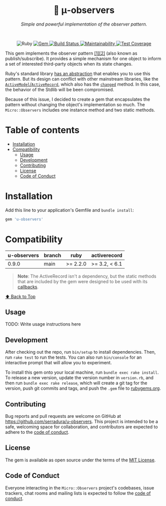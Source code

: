 <p align="center">
  <h1 align="center">👀 μ-observers</h1>
  <p align="center"><i>Simple and powerful implementation of the observer pattern.</i></p>
  <br>
</p>

<p align="center">
  <img src="https://img.shields.io/badge/ruby->%3D%202.2.0-ruby.svg?colorA=99004d&colorB=cc0066" alt="Ruby">

  <a href="https://rubygems.org/gems/u-observers">
    <img alt="Gem" src="https://img.shields.io/gem/v/u-observers.svg?style=flat-square">
  </a>

  <a href="https://travis-ci.com/serradura/u-observers">
    <img alt="Build Status" src="https://travis-ci.com/serradura/u-observers.svg?branch=main">
  </a>

  <a href="https://codeclimate.com/github/serradura/u-observers/maintainability">
    <img alt="Maintainability" src="https://api.codeclimate.com/v1/badges/e72ffa84bc95c59823f2/maintainability">
  </a>

  <a href="https://codeclimate.com/github/serradura/u-observers/test_coverage">
    <img alt="Test Coverage" src="https://api.codeclimate.com/v1/badges/e72ffa84bc95c59823f2/test_coverage">
  </a>
</p>

This gem implements the observer pattern [[1]](https://en.wikipedia.org/wiki/Observer_pattern)[[2]](https://refactoring.guru/design-patterns/observer) (also known as publish/subscribe). It provides a simple mechanism for one object to inform a set of interested third-party objects when its state changes.

Ruby's standard library [has an abstraction](https://ruby-doc.org/stdlib-2.7.1/libdoc/observer/rdoc/Observable.html) that enables you to use this pattern. But its design can conflict with other mainstream libraries, like the [`ActiveModel`/`ActiveRecord`](https://api.rubyonrails.org/classes/ActiveModel/Dirty.html#method-i-changed), which also has the [`changed`](https://ruby-doc.org/stdlib-2.7.1/libdoc/observer/rdoc/Observable.html#method-i-changed) method. In this case, the behavior of the Stdlib will be been compromised.

Because of this issue, I decided to create a gem that encapsulates the pattern without changing the object's implementation so much. The `Micro::Observers` includes one instance method and two static methods.

# Table of contents <!-- omit in toc -->
- [Installation](#installation)
- [Compatibility](#compatibility)
  - [Usage](#usage)
  - [Development](#development)
  - [Contributing](#contributing)
  - [License](#license)
  - [Code of Conduct](#code-of-conduct)

# Installation

Add this line to your application's Gemfile and `bundle install`:

```ruby
gem 'u-observers'
```

# Compatibility

| u-observers   | branch  | ruby     |  activerecord |
| -------------- | ------- | -------- | ------------- |
| 0.9.0          | main    | >= 2.2.0 | >= 3.2, < 6.1 |

> **Note**: The ActiveRecord isn't a dependency, but the static methods that are included by the gem were designed to be used with its [callbacks](https://guides.rubyonrails.org/active_record_callbacks.html).

[⬆️ Back to Top](#table-of-contents-)

## Usage

TODO: Write usage instructions here

## Development

After checking out the repo, run `bin/setup` to install dependencies. Then, run `rake test` to run the tests. You can also run `bin/console` for an interactive prompt that will allow you to experiment.

To install this gem onto your local machine, run `bundle exec rake install`. To release a new version, update the version number in `version.rb`, and then run `bundle exec rake release`, which will create a git tag for the version, push git commits and tags, and push the `.gem` file to [rubygems.org](https://rubygems.org).

## Contributing

Bug reports and pull requests are welcome on GitHub at https://github.com/serradura/u-observers. This project is intended to be a safe, welcoming space for collaboration, and contributors are expected to adhere to the [code of conduct](https://github.com/serradura/u-observers/blob/master/CODE_OF_CONDUCT.md).


## License

The gem is available as open source under the terms of the [MIT License](https://opensource.org/licenses/MIT).

## Code of Conduct

Everyone interacting in the `Micro::Observers` project's codebases, issue trackers, chat rooms and mailing lists is expected to follow the [code of conduct](https://github.com/serradura/u-observers/blob/master/CODE_OF_CONDUCT.md).
